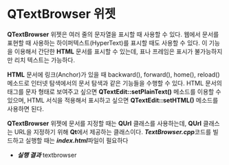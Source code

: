 # QTextBrowser 위젯

**QTextBrowser** 위젯은 여러 줄의 문자열을 표시할 때 사용할 수 있다. 웹에서 문서를 표현할 때 사용하는 하이퍼텍스트(HyperText)를 표시할 때도 사용할 수 있다. 이 기능을 이용해서 간단한 **HTML** 문서를 표시할 수 있는데, 표나 프레임은 표시가 불가능하지만 리치 텍스트는 가능하다.

**HTML** 문서에 링크(Anchor)가 있을 때 backward(), forward(), home(), reload() 메소드로 인터넷 탐색에서의 문서 탐색과 같은 기능들을 수행할 수 있다. HTML 문서의 태그를 문자 형태로 보여주고 싶으면 **QTextEdit::setPlainText()** 메소드를 이용할 수 있으며, HTML 서식을 적용해서 표시하고 싶으면 **QTextEdit::setHTML()** 메소드를 사용하면 된다.

**QTextBrowser** 위젯에 문서를 지정할 때는 **QUrl** 클래스를 사용하는데, **QUrl** 클래스는 URL을 지정하기 위해 **Qt**에서 제공하는 클래스이다. ***TextBrowser.cpp***코드를 빌드하고 실행할 때는 ***index.html***파일이 필요하다

+ ***실행 결과***
textbrowser